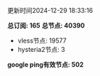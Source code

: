 更新时间2024-12-29 18:33:16

**总订阅: 165**
**总节点: 40390**
- vless节点: 19577
- hysteria2节点: 3

**google ping有效节点: 502**
